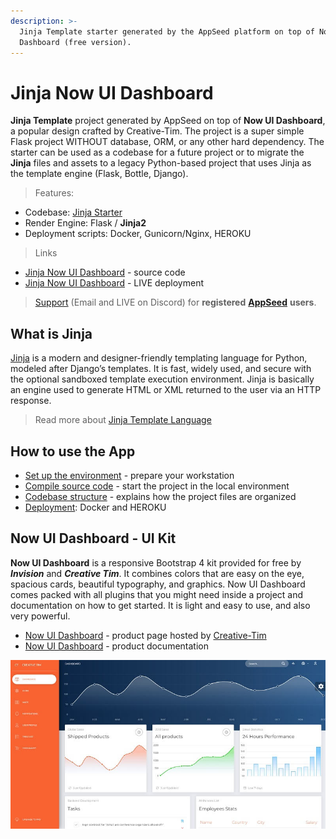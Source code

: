 ```yaml
---
description: >-
  Jinja Template starter generated by the AppSeed platform on top of Now UI
  Dashboard (free version).
---
```


# Jinja Now UI Dashboard

**Jinja Template** project generated by AppSeed on top of **Now UI Dashboard**,  a popular design crafted by Creative-Tim. The project is a super simple Flask project WITHOUT database, ORM, or any other hard dependency. The starter can be used as a codebase for a future project or to migrate the **Jinja** files and assets to a legacy Python-based project that uses Jinja as the template engine (Flask, Bottle, Django). 

> Features:

* Codebase: [Jinja Starter](../../boilerplate-code/boilerplate-jinja.md)
* Render Engine: Flask / **Jinja2**
* Deployment scripts: Docker, Gunicorn/Nginx, HEROKU

> Links

* [Jinja Now UI Dashboard](https://github.com/app-generator/jinja-now-ui-dashboard) - source code
* [Jinja Now UI Dashboard](https://jinja-now-ui-dashboard.appseed-srv1.com/) - LIVE deployment

> [Support](https://appseed.us/support) (Email and LIVE on Discord) for **registered** [**AppSeed**](https://appseed.us/) **users**.


## What is Jinja

[Jinja](https://jinja.palletsprojects.com/en/2.11.x/) is a modern and designer-friendly templating language for Python, modeled after Django’s templates. It is fast, widely used, and secure with the optional sandboxed template execution environment. Jinja is basically an engine used to generate HTML or XML returned to the user via an HTTP response.

> Read more about [Jinja Template Language](../../content/what-is/jinja.md)


## How to use the App

* [Set up the environment](../../boilerplate-code/boilerplate-jinja.md#environment) - prepare your workstation
* [Compile source code](../../boilerplate-code/boilerplate-jinja.md#build-the-app) - start the project in the local environment
* [Codebase structure](../../boilerplate-code/boilerplate-jinja.md#codebase-structure) - explains how the project files are organized
* [Deployment](../../boilerplate-code/boilerplate-jinja.md#deployment): Docker and HEROKU


## Now UI Dashboard - UI Kit

**Now UI Dashboard** is a responsive Bootstrap 4 kit provided for free by _**Invision**_ and _**Creative Tim**_. It combines colors that are easy on the eye, spacious cards, beautiful typography, and graphics. Now UI Dashboard comes packed with all plugins that you might need inside a project and documentation on how to get started. It is light and easy to use, and also very powerful.

* [Now UI Dashboard](https://www.creative-tim.com/product/now-ui-dashboard) - product page hosted by [Creative-Tim](../../content/partners/creative-tim.md)
* [Now UI Dashboard](https://demos.creative-tim.com/now-ui-dashboard/docs/1.0/getting-started/introduction.html) - product documentation

![Now UI Dashboard - Open-source Product. ](../../.gitbook/assets/now-ui-dashboard.jpg)
